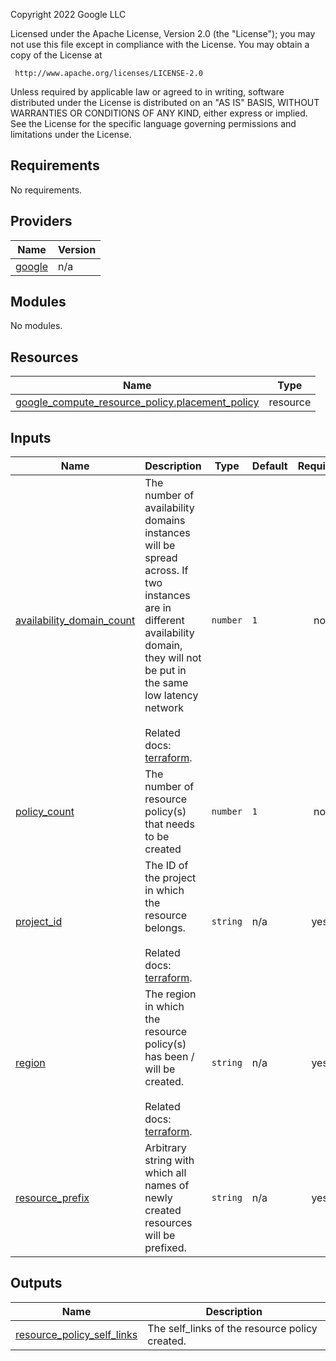 <!-- BEGINNING OF PRE-COMMIT-TERRAFORM DOCS HOOK -->
Copyright 2022 Google LLC

Licensed under the Apache License, Version 2.0 (the "License");
you may not use this file except in compliance with the License.
You may obtain a copy of the License at

     http://www.apache.org/licenses/LICENSE-2.0

Unless required by applicable law or agreed to in writing, software
distributed under the License is distributed on an "AS IS" BASIS,
WITHOUT WARRANTIES OR CONDITIONS OF ANY KIND, either express or implied.
See the License for the specific language governing permissions and
limitations under the License.

## Requirements

No requirements.

## Providers

| Name | Version |
|------|---------|
| <a name="provider_google"></a> [google](#provider\_google) | n/a |

## Modules

No modules.

## Resources

| Name | Type |
|------|------|
| [google_compute_resource_policy.placement_policy](https://registry.terraform.io/providers/hashicorp/google/latest/docs/resources/compute_resource_policy) | resource |

## Inputs

| Name | Description | Type | Default | Required |
|------|-------------|------|---------|:--------:|
| <a name="input_availability_domain_count"></a> [availability\_domain\_count](#input\_availability\_domain\_count) | The number of availability domains instances will be spread across. If two instances are in different availability domain, they will not be put in the same low latency network<br><br>Related docs: [terraform](https://registry.terraform.io/providers/hashicorp/google/latest/docs/resources/compute_resource_policy#availability_domain_count). | `number` | `1` | no |
| <a name="input_policy_count"></a> [policy\_count](#input\_policy\_count) | The number of resource policy(s) that needs to be created | `number` | `1` | no |
| <a name="input_project_id"></a> [project\_id](#input\_project\_id) | The ID of the project in which the resource belongs.<br><br>Related docs: [terraform](https://registry.terraform.io/providers/hashicorp/google/latest/docs/resources/compute_resource_policy#project). | `string` | n/a | yes |
| <a name="input_region"></a> [region](#input\_region) | The region in which the resource policy(s) has been / will be created.<br><br>Related docs: [terraform](https://registry.terraform.io/providers/hashicorp/google/latest/docs/resources/compute_resource_policy#region). | `string` | n/a | yes |
| <a name="input_resource_prefix"></a> [resource\_prefix](#input\_resource\_prefix) | Arbitrary string with which all names of newly created resources will be prefixed. | `string` | n/a | yes |

## Outputs

| Name | Description |
|------|-------------|
| <a name="output_resource_policy_self_links"></a> [resource\_policy\_self\_links](#output\_resource\_policy\_self\_links) | The self\_links of the resource policy created. |
<!-- END OF PRE-COMMIT-TERRAFORM DOCS HOOK -->